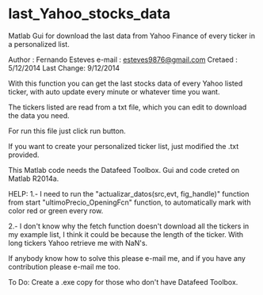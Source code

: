 last_Yahoo_stocks_data
======================

Matlab Gui for download the last data from Yahoo Finance of every ticker in a personalized list.

Author     : Fernando Esteves
e-mail     : esteves9876@gmail.com
Cretaed    : 5/12/2014
Last Change: 9/12/2014
 
With this function you can get the last stocks data of every Yahoo listed
ticker, with auto update every minute or whatever time you want. 
 
The tickers listed are read from a txt file, which you can edit to download 
the data you need. 

For run this file just click run button.

If you want to create your personalized ticker list, just modified the .txt provided.

This Matlab code needs the Datafeed Toolbox.
Gui and code creted on Matlab R2014a.





HELP:
1.- I need to run the "actualizar_datos(src,evt, fig_handle)" function from start
"ultimoPrecio_OpeningFcn" function, to automatically mark with color red or green every row.

2.- I don't know why the fetch function doesn't download all the tickers in my example list, I think it could be because the length of the ticker. With long tickers Yahoo retrieve me with NaN's.

If anybody know how to solve this please e-mail me, and if you have any contribution please e-mail me too.





To Do:
Create a .exe copy for those who don't have Datafeed Toolbox.




